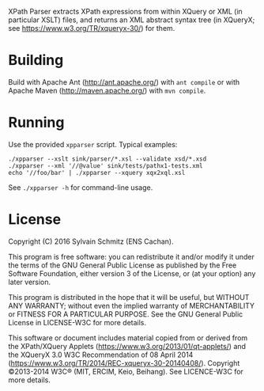 XPath Parser extracts XPath expressions from within XQuery or XML (in
particular XSLT) files, and returns an XML abstract syntax tree (in
XQueryX; see https://www.w3.org/TR/xqueryx-30/) for them.


# Building

Build with Apache Ant (http://ant.apache.org/) with `ant compile` or with
Apache Maven (http://maven.apache.org/) with `mvn compile`.


# Running

Use the provided `xpparser` script.  Typical examples: 

  ```shell
  ./xpparser --xslt sink/parser/*.xsl --validate xsd/*.xsd
  ./xpparser --xml '//@value' sink/tests/pathx1-tests.xml
  echo '//foo/bar' | ./xpparser --xquery xqx2xql.xsl
  ```

See `./xpparser -h` for command-line usage. 


# License

Copyright (C) 2016 Sylvain Schmitz (ENS Cachan).

This program is free software: you can redistribute it and/or modify
it under the terms of the GNU General Public License as published by
the Free Software Foundation, either version 3 of the License, or (at
your option) any later version.

This program is distributed in the hope that it will be useful, but
WITHOUT ANY WARRANTY; without even the implied warranty of
MERCHANTABILITY or FITNESS FOR A PARTICULAR PURPOSE.  See the GNU
General Public License in LICENSE-W3C for more details.

This software or document includes material copied from or derived
from the XPath/XQuery Applets (https://www.w3.org/2013/01/qt-applets/)
and the XQueryX 3.0 W3C Recommendation of 08 April 2014
(https://www.w3.org/TR/2014/REC-xqueryx-30-20140408/).  Copyright
©2013-2014 W3C® (MIT, ERCIM, Keio, Beihang).  See LICENCE-W3C for more details.